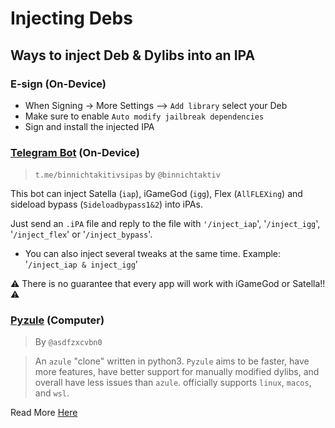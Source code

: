 # Injecting Debs

## Ways to inject Deb & Dylibs into an IPA

### E-sign (On-Device)
- When Signing -> More Settings --> `Add library` select your Deb
- Make sure to enable `Auto modify jailbreak dependencies`
- Sign and install the injected IPA

### [Telegram Bot](https://t.me/binnichtakitivsipas) (On-Device)
> `t.me/binnichtakitivsipas` by `@binnichtaktiv`

This bot can inject Satella (`iap`), iGameGod (`igg`), Flex (`AllFLEXing`) and sideload bypass (`Sideloadbypass1&2`) into iPAs. 

Just send an `.iPA` file and reply to the file with `'/inject_iap`',  '`/inject_igg`', '`/inject_flex`' or '`/inject_bypass`'.

- You can also inject several tweaks at the same time. Example: '`/inject_iap & inject_igg`'

⚠️ There is no guarantee that every app will work with iGameGod or Satella!! ⚠️

### [Pyzule](https://github.com/asdfzxcvbn/pyzule) (Computer)
> By `@asdfzxcvbn0`

> An `azule` "clone" written in python3. `Pyzule` aims to be faster, have more features, have better support for manually modified dylibs, and overall have less issues than `azule`. officially supports `linux`, `macos`, and `wsl`.

Read More [Here](https://github.com/asdfzxcvbn/pyzule)